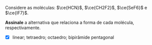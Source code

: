 Considere as moléculas: $\ce{HCN}$, $\ce{CH2F2}$, $\ce{SeF6}$ e $\ce{IF7}$.

**Assinale** a alternativa que relaciona a forma de cada molécula, respectivamente.

- [x] linear; tetraedro; octaedro; bipirâmide pentagonal


